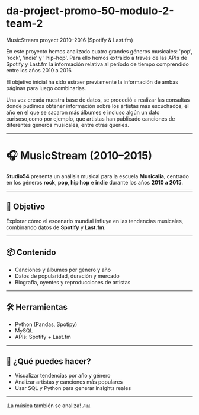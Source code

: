 # da-project-promo-50-modulo-2-team-2
MusicStream proyect 2010–2016 (Spotify & Last.fm)

En este proyecto hemos analizado cuatro grandes géneros musicales: 'pop', 'rock', 'indie' y ' hip-hop'. Para ello hemos extraído a través de las APIs de Spotify y Last.fm la información relativa al período de tiempo comprendido entre los años 2010 a 2016

El objetivo inicial ha sido estraer previamente la información de ambas páginas para luego combinarlas.

Una vez creada nuestra base de datos, se procedió a realizar las consultas donde pudimos obtener información sobre los artistas más escuchados, el año en el que se sacaron más álbumes e incluso algún un dato curisoso,como por ejemplo, que artistas han publicado canciones de diferentes géneros musicales, entre otras queries.



-----------------

# 🎧 MusicStream (2010–2015)

**Studio54** presenta un análisis musical para la escuela **Musicalia**, centrado en los géneros **rock**, **pop**, **hip hop** e **indie** durante los años **2010 a 2015**.

---

## 🎯 Objetivo

Explorar cómo el escenario mundial influye en las tendencias musicales, combinando datos de **Spotify** y **Last.fm**.

---

## 📦 Contenido

- Canciones y álbumes por género y año  
- Datos de popularidad, duración y mercado  
- Biografía, oyentes y reproducciones de artistas  

---

## 🛠️ Herramientas

- Python (Pandas, Spotipy)  
- MySQL  
- APIs: Spotify + Last.fm  

---

## 🚀 ¿Qué puedes hacer?

- Visualizar tendencias por año y género  
- Analizar artistas y canciones más populares  
- Usar SQL y Python para generar insights reales  

---

¡La música también se analiza! 🎶📊  

